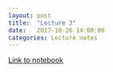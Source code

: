 ```yaml
---
layout: post
title:  "Lecture 3"
date:   2017-10-26 14:00:00
categories: Lecture notes
---
```


[Link to notebook](https://notebooks.azure.com/nbarral/libraries/intro-programming-lect-3)


